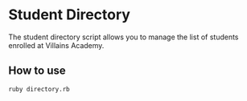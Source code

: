 # Student Directory #

The student directory script allows you to manage the list of students enrolled at Villains Academy.
    
## How to use ##
    
```shell
ruby directory.rb
```
    
